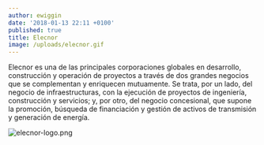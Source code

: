 ```yaml
---
author: ewiggin
date: '2018-01-13 22:11 +0100'
published: true
title: Elecnor
image: /uploads/elecnor.gif
---
```

Elecnor es una de las principales corporaciones globales en desarrollo, construcción y operación de proyectos a través de dos grandes negocios que se complementan y enriquecen mutuamente. Se trata, por un lado, del negocio de infraestructuras, con la ejecución de proyectos de ingeniería, construcción y servicios; y, por otro, del negocio concesional, que supone la promoción, búsqueda de financiación y gestión de activos de transmisión y generación de energía.

![elecnor-logo.png]({{site.baseurl}}/uploads/elecnor-logo.png)
